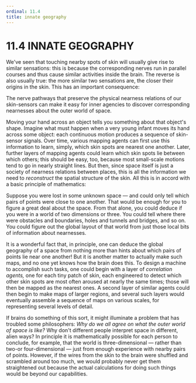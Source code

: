 ```yaml
---
ordinal: 11.4
title: innate geography
---
```


# 11.4 INNATE GEOGRAPHY 

<p>We've seen that touching nearby spots of skin will usually give rise to similar sensations: this is because the corresponding nerves run in parallel courses and thus cause similar activities inside the brain. The reverse is also usually true: the more similar two sensations are, the closer their origins in the skin. This has an important consequence:</p>
<p>The nerve pathways that preserve the physical nearness relations of our skin-sensors can make it easy for inner agencies to discover corresponding nearnesses about the outer world of space.</p>
<p>Moving your hand across an object tells you something about that object's shape. Imagine what must happen when a very young infant moves its hand across some object: each continuous motion produces a sequence of skin-sensor signals. Over time, various mapping agents can first use this information to learn, simply, which skin spots are nearest one another. Later, further layers of mapping agents could learn which skin spots lie between which others; this should be easy, too, because most small-scale motions tend to go in nearly straight lines. But then, since space itself is just a society of nearness relations between places, this is all the information we need to <em>reconstruct</em> the spatial structure of the skin. All this is in accord with a basic principle of mathematics:</p>
<p>Suppose you were lost in some unknown space &mdash; and could only tell which pairs of points were close to one another. That would be enough for you to figure a great deal about the space. From that alone, you could deduce if you were in a world of two dimensions or three. You could tell where there were obstacles and boundaries, holes and tunnels and bridges, and so on. You could figure out the global layout of that world from just those local bits of information about nearnesses.</p>
<p>It is a wonderful fact that, in principle, one can deduce the global geography of a space from nothing more than hints about which pairs of points lie near one another! But it is another matter to actually make such maps, and no one yet knows how the brain does this. To design a machine to accomplish such tasks, one could begin with a layer of <em>correlation agents,</em> one for each tiny patch of skin, each engineered to detect which other skin spots are most often aroused at nearly the same times; those will then be mapped as the nearest ones. A second layer of similar agents could then begin to make maps of larger regions, and several such layers would eventually assemble a sequence of maps on various scales, for representing several levels of detail.</p>
<p>If brains do something of this sort, it might illuminate a problem that has troubled some philosophers: <em>Why do we all agree on what the outer world of space is like?</em> Why don't different people interpret space in different, alien ways? In principle it is mathematically possible for each person to conclude, for example, that the world is three-dimensional &mdash; rather than two-or four-dimensional &mdash; just from enough experience with nearby pairs of points. However, if the wires from the skin to the brain were shuffled and scrambled around too much, we would probably never get them straightened out because the actual calculations for doing such things would be beyond our capabilities.</p>